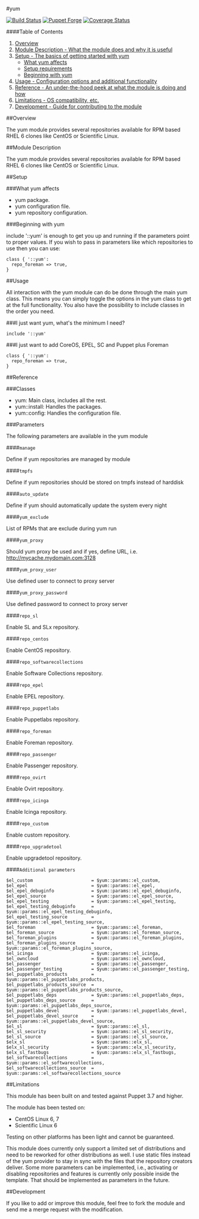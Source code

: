 #yum

[![Build Status](https://travis-ci.org/thbe/puppet-yum.png?branch=master)](https://travis-ci.org/thbe/puppet-yum)
[![Puppet Forge](https://img.shields.io/puppetforge/v/thbe/yum.svg)](https://forge.puppetlabs.com/thbe/yum)
[![Coverage Status](https://coveralls.io/repos/thbe/puppet-yum/badge.svg?branch=master&service=github)](https://coveralls.io/github/thbe/puppet-yum?branch=master)

####Table of Contents

1. [Overview](#overview)
2. [Module Description - What the module does and why it is useful](#module-description)
3. [Setup - The basics of getting started with yum](#setup)
    * [What yum affects](#what-yum-affects)
    * [Setup requirements](#setup-requirements)
    * [Beginning with yum](#beginning-with-yum)
4. [Usage - Configuration options and additional functionality](#usage)
5. [Reference - An under-the-hood peek at what the module is doing and how](#reference)
5. [Limitations - OS compatibility, etc.](#limitations)
6. [Development - Guide for contributing to the module](#development)


##Overview

The yum module provides several repositories available for RPM based RHEL 6 clones like
CentOS or Scientific Linux.

##Module Description

The yum module provides several repositories available for RPM based RHEL 6 clones like
CentOS or Scientific Linux.

##Setup

###What yum affects

* yum package.
* yum configuration file.
* yum repository configuration.

###Beginning with yum

include '::yum' is enough to get you up and running if the parameters point to
proper values.  If you wish to pass in parameters like which repositories to use
then you can use:

```puppet
class { '::yum':
  repo_foreman => true,
}
```

##Usage

All interaction with the yum module can do be done through the main yum class.
This means you can simply toggle the options in the yum class to get at the full
functionality. You also have the possibility to include classes in the order you
need.

###I just want yum, what's the minimum I need?

```puppet
include '::yum'
```

###I just want to add CoreOS, EPEL, SC and Puppet plus Foreman

```puppet
class { '::yum':
  repo_foreman => true,
}
```


##Reference

###Classes

* yum: Main class, includes all the rest.
* yum::install: Handles the packages.
* yum::config: Handles the configuration file.

###Parameters

The following parameters are available in the yum module

####`manage`

Define if yum repositories are managed by module

####`tmpfs`

Define if yum repositories should be stored on tmpfs instead of harddisk

####`auto_update`

Define if yum should automatically update the system every night

####`yum_exclude`

List of RPMs that are exclude during yum run

####`yum_proxy`

Should yum proxy be used and if yes, define URL,
i.e. http://mycache.mydomain.com:3128

####`yum_proxy_user`

Use defined user to connect to proxy server

####`yum_proxy_password`

Use defined password to connect to proxy server

####`repo_sl`

Enable SL and SLx repository.

####`repo_centos`

Enable CentOS repository.

####`repo_softwarecollections`

Enable Software Collections repository.

####`repo_epel`

Enable EPEL repository.

####`repo_puppetlabs`

Enable Puppetlabs repository.

####`repo_foreman`

Enable Foreman repository.

####`repo_passenger`

Enable Passenger repository.

####`repo_ovirt`

Enable Ovirt repository.

####`repo_icinga`

Enable Icinga repository.

####`repo_custom`

Enable custom repository.

####`repo_upgradetool`

Enable upgradetool repository.

####`Additional parameters`
```puppet
$el_custom                      = $yum::params::el_custom,
$el_epel                        = $yum::params::el_epel,
$el_epel_debuginfo              = $yum::params::el_epel_debuginfo,
$el_epel_source                 = $yum::params::el_epel_source,
$el_epel_testing                = $yum::params::el_epel_testing,
$el_epel_testing_debuginfo      = $yum::params::el_epel_testing_debuginfo,
$el_epel_testing_source         = $yum::params::el_epel_testing_source,
$el_foreman                     = $yum::params::el_foreman,
$el_foreman_source              = $yum::params::el_foreman_source,
$el_foreman_plugins             = $yum::params::el_foreman_plugins,
$el_foreman_plugins_source      = $yum::params::el_foreman_plugins_source,
$el_icinga                      = $yum::params::el_icinga,
$el_owncloud                    = $yum::params::el_owncloud,
$el_passenger                   = $yum::params::el_passenger,
$el_passenger_testing           = $yum::params::el_passenger_testing,
$el_puppetlabs_products         = $yum::params::el_puppetlabs_products,
$el_puppetlabs_products_source  = $yum::params::el_puppetlabs_products_source,
$el_puppetlabs_deps             = $yum::params::el_puppetlabs_deps,
$el_puppetlabs_deps_source      = $yum::params::el_puppetlabs_deps_source,
$el_puppetlabs_devel            = $yum::params::el_puppetlabs_devel,
$el_puppetlabs_devel_source     = $yum::params::el_puppetlabs_devel_source,
$el_sl                          = $yum::params::el_sl,
$el_sl_security                 = $yum::params::el_sl_security,
$el_sl_source                   = $yum::params::el_sl_source,
$elx_sl                         = $yum::params::elx_sl,
$elx_sl_security                = $yum::params::elx_sl_security,
$elx_sl_fastbugs                = $yum::params::elx_sl_fastbugs,
$el_softwarecollections         = $yum::params::el_softwarecollections,
$el_softwarecollections_source  = $yum::params::el_softwarecollections_source
```

##Limitations

This module has been built on and tested against Puppet 3.7 and higher.

The module has been tested on:

* CentOS Linux 6, 7
* Scientific Linux 6

Testing on other platforms has been light and cannot be guaranteed.

This module does currently only support a limited set of distributions and need to be
reworked for other distributions as well. I use static files instead of the yum provider
to stay in sync with the files that the repository creators deliver. Some more parameters
can be implemented, i.e., activating or disabling repositories and features is currently
only possible inside the template. That should be implemented as parameters in the
future.

##Development

If you like to add or improve this module, feel free to fork the module and send
me a merge request with the modification.
